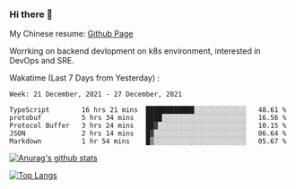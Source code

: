### Hi there 👋

My Chinese resume: [Github Page](https://spencercjh.github.io/resume/)

Worrking on backend devlopment on k8s environment, interested in DevOps and SRE.

Wakatime (Last 7 Days from Yesterday) :

<!--START_SECTION:waka-->
```text
Week: 21 December, 2021 - 27 December, 2021

TypeScript        16 hrs 21 mins  ████████████░░░░░░░░░░░░░   48.61 % 
protobuf          5 hrs 34 mins   ████░░░░░░░░░░░░░░░░░░░░░   16.56 % 
Protocol Buffer   3 hrs 24 mins   ██▓░░░░░░░░░░░░░░░░░░░░░░   10.15 % 
JSON              2 hrs 14 mins   █▓░░░░░░░░░░░░░░░░░░░░░░░   06.64 % 
Markdown          1 hr 54 mins    █▒░░░░░░░░░░░░░░░░░░░░░░░   05.67 % 
```
<!--END_SECTION:waka-->

[![Anurag's github stats](https://github-readme-stats.vercel.app/api?username=spencercjh&theme=tokyonight&show_icons=true)](https://github.com/anuraghazra/github-readme-stats)

[![Top Langs](https://github-readme-stats.vercel.app/api/top-langs/?username=spencercjh&layout=compact&theme=tokyonight)](https://github.com/anuraghazra/github-readme-stats)
